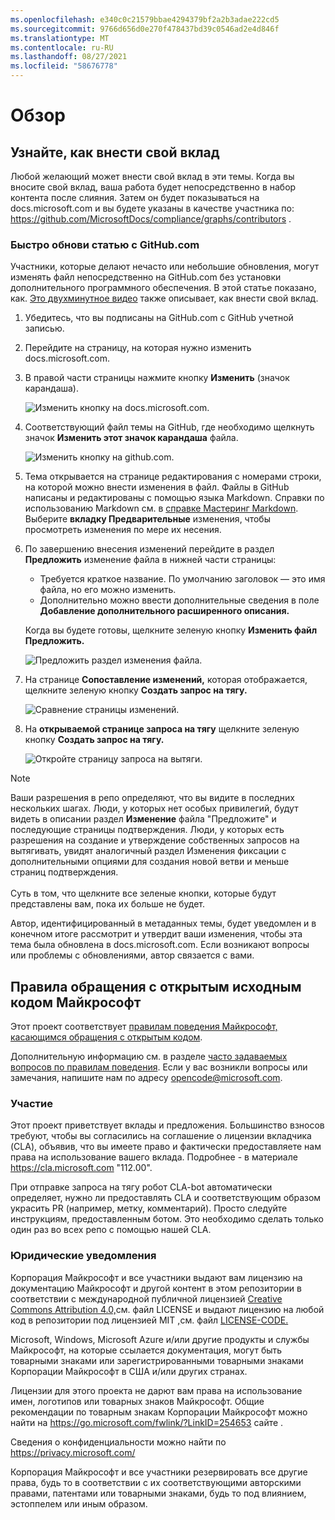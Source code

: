 ```yaml
---
ms.openlocfilehash: e340c0c21579bbae4294379bf2a2b3adae222cd5
ms.sourcegitcommit: 9766d656d0e270f478437bd39c0546ad2e4d846f
ms.translationtype: MT
ms.contentlocale: ru-RU
ms.lasthandoff: 08/27/2021
ms.locfileid: "58676778"
---
```

# <a name="overview"></a>Обзор

## <a name="learn-how-to-contribute"></a>Узнайте, как внести свой вклад

Любой желающий может внести свой вклад в эти темы. Когда вы вносите свой вклад, ваша работа будет непосредственно в набор контента после слияния. Затем он будет показываться на docs.microsoft.com и вы будете указаны в качестве участника по: <https://github.com/MicrosoftDocs/compliance/graphs/contributors> .

### <a name="quickly-update-an-article-using-githubcom"></a>Быстро обнови статью с GitHub.com

Участники, которые делают нечасто или небольшие обновления, могут изменять файл непосредственно на GitHub.com без установки дополнительного программного обеспечения. В этой статье показано, как. [Это двухминутное видео](https://www.microsoft.com/videoplayer/embed/RE1XQTG) также описывает, как внести свой вклад.

1. Убедитесь, что вы подписаны на GitHub.com с GitHub учетной записью.
2. Перейдите на страницу, на которая нужно изменить docs.microsoft.com.
3. В правой части страницы нажмите кнопку **Изменить** (значок карандаша).

   ![Изменить кнопку на docs.microsoft.com.](compliance/media/quick-update-edit.png)

4. Соответствующий файл темы на GitHub, где необходимо щелкнуть значок **Изменить этот значок карандаша** файла.

   ![Изменить кнопку на github.com.](compliance/media/quick-update-github.png)

5. Тема открывается на странице редактирования с номерами строки, на которой можно внести изменения в файл. Файлы в GitHub написаны и редактированы с помощью языка Markdown. Справки по использованию Markdown см. в [справке Мастеринг Markdown](https://guides.github.com/features/mastering-markdown/). Выберите **вкладку Предварительные** изменения, чтобы просмотреть изменения по мере их несения.

6. По завершению внесения изменений перейдите в раздел **Предложить** изменение файла в нижней части страницы:

   - Требуется краткое название. По умолчанию заголовок — это имя файла, но его можно изменить.
   - Дополнительно можно ввести дополнительные сведения в поле **Добавление дополнительного расширенного описания.**

   Когда вы будете готовы, щелкните зеленую кнопку **Изменить файл Предложить.**

   ![Предложить раздел изменения файла.](compliance/media/propose-file-change.png)

7. На странице **Сопоставление изменений,** которая отображается, щелкните зеленую кнопку **Создать запрос на тягу.**

   ![Сравнение страницы изменений.](compliance/media/comparing-changes-page.png)

8. На **открываемой странице запроса на тягу** щелкните зеленую кнопку **Создать запрос на тягу.**

   ![Откройте страницу запроса на вытяги.](compliance/media/open-a-pull-request-page.png)

> [!NOTE]
> Ваши разрешения в репо определяют, что вы видите в последних нескольких шагах. Люди, у которых нет особых привилегий, будут видеть в описании раздел **Изменение** файла "Предложите" и последующие страницы подтверждения. Люди, у которых есть разрешения на создание и  утверждение собственных запросов на вытягивать, увидят аналогичный раздел Изменения фиксации с дополнительными опциями для создания новой ветви и меньше страниц подтверждения.<br/><br/>Суть в том, что щелкните все зеленые кнопки, которые будут представлены вам, пока их больше не будет.

Автор, идентифицированный в метаданных темы, будет уведомлен и в конечном итоге рассмотрит и утвердит ваши изменения, чтобы эта тема была обновлена в docs.microsoft.com. Если возникают вопросы или проблемы с обновлениями, автор связается с вами.

## <a name="microsoft-open-source-code-of-conduct"></a>Правила обращения с открытым исходным кодом Майкрософт

Этот проект соответствует [правилам поведения Майкрософт, касающимся обращения с открытым кодом](https://opensource.microsoft.com/codeofconduct/).

Дополнительную информацию см. в разделе [часто задаваемых вопросов по правилам поведения](https://opensource.microsoft.com/codeofconduct/faq/). Если у вас возникли вопросы или замечания, напишите нам по адресу [opencode@microsoft.com](mailto:opencode@microsoft.com).

### <a name="contributing"></a>Участие

Этот проект приветствует вклады и предложения.  Большинство взносов требуют, чтобы вы согласились на соглашение о лицензии вкладчика (CLA), объявив, что вы имеете право и фактически предоставляете нам права на использование вашего вклада. Подробнее - в материале <https://cla.microsoft.com> "112.00".

При отправке запроса на тягу робот CLA-bot автоматически определяет, нужно ли предоставлять CLA и соответствующим образом украсить PR (например, метку, комментарий). Просто следуйте инструкциям, предоставленным ботом. Это необходимо сделать только один раз во всех репо с помощью нашей CLA.

### <a name="legal-notices"></a>Юридические уведомления

Корпорация Майкрософт и все участники выдают вам лицензию на документацию Майкрософт и другой контент в этом репозитории в соответствии с международной публичной лицензией [Creative Commons Attribution 4.0,](https://creativecommons.org/licenses/by/4.0/legalcode)см. файл LICENSE и выдают лицензию на любой код в репозитории под лицензией MIT [,](https://opensource.org/licenses/MIT)см. файл [LICENSE-CODE.](LICENSE-CODE) [](LICENSE)

Microsoft, Windows, Microsoft Azure и/или другие продукты и службы Майкрософт, на которые ссылается документация, могут быть товарными знаками или зарегистрированными товарными знаками Корпорации Майкрософт в США и/или других странах.

Лицензии для этого проекта не дарют вам права на использование имен, логотипов или товарных знаков Майкрософт. Общие рекомендации по товарным знакам Корпорации Майкрософт можно найти на <https://go.microsoft.com/fwlink/?LinkID=254653> сайте .

Сведения о конфиденциальности можно найти по <https://privacy.microsoft.com/>

Корпорация Майкрософт и все участники резервировать все другие права, будь то в соответствии с их соответствующими авторскими правами, патентами или товарными знаками, будь то под влиянием, эстоппелем или иным образом.
